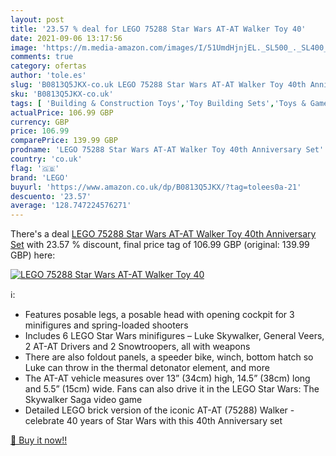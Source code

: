 ```yaml
---
layout: post
title: '23.57 % deal for LEGO 75288 Star Wars AT-AT Walker Toy 40'
date: 2021-09-06 13:17:56
image: 'https://m.media-amazon.com/images/I/51UmdHjnjEL._SL500_._SL400_.jpg'
comments: true
category: ofertas
author: 'tole.es'
slug: 'B0813Q5JKX-co.uk LEGO 75288 Star Wars AT-AT Walker Toy 40th Anniversary Set'
sku: 'B0813Q5JKX-co.uk'
tags: [ 'Building & Construction Toys','Toy Building Sets','Toys & Games','Toys Store','lego', ]
actualPrice: 106.99 GBP
currency: GBP
price: 106.99
comparePrice: 139.99 GBP
prodname: 'LEGO 75288 Star Wars AT-AT Walker Toy 40th Anniversary Set'
country: 'co.uk'
flag: '🇬🇧'
brand: 'LEGO'
buyurl: 'https://www.amazon.co.uk/dp/B0813Q5JKX/?tag=tolees0a-21'
descuento: '23.57'
average: '128.747224576271'
---
```


There's a deal [LEGO 75288 Star Wars AT-AT Walker Toy 40th Anniversary Set](https://www.amazon.co.uk/dp/B0813Q5JKX/?tag=tolees0a-21)  with  23.57 % discount, final price tag of  106.99 GBP (original: 139.99 GBP) here:

[![LEGO 75288 Star Wars AT-AT Walker Toy 40](https://m.media-amazon.com/images/I/51UmdHjnjEL._SL500_._SL400_.jpg)](https://www.amazon.co.uk/dp/B0813Q5JKX/?tag=tolees0a-21)

ℹ️:

- Features posable legs, a posable head with opening cockpit for 3 minifigures and spring-loaded shooters
- Includes 6 LEGO Star Wars minifigures – Luke Skywalker, General Veers, 2 AT-AT Drivers and 2 Snowtroopers, all with weapons
- There are also foldout panels, a speeder bike, winch, bottom hatch so Luke can throw in the thermal detonator element, and more
- The AT-AT vehicle measures over 13” (34cm) high, 14.5” (38cm) long and 5.5” (15cm) wide. Fans can also drive it in the LEGO Star Wars: The Skywalker Saga video game
- Detailed LEGO brick version of the iconic AT-AT (75288) Walker - celebrate 40 years of Star Wars with this 40th Anniversary set

[🛒 Buy it now!!](https://www.amazon.co.uk/dp/B0813Q5JKX/?tag=tolees0a-21)
